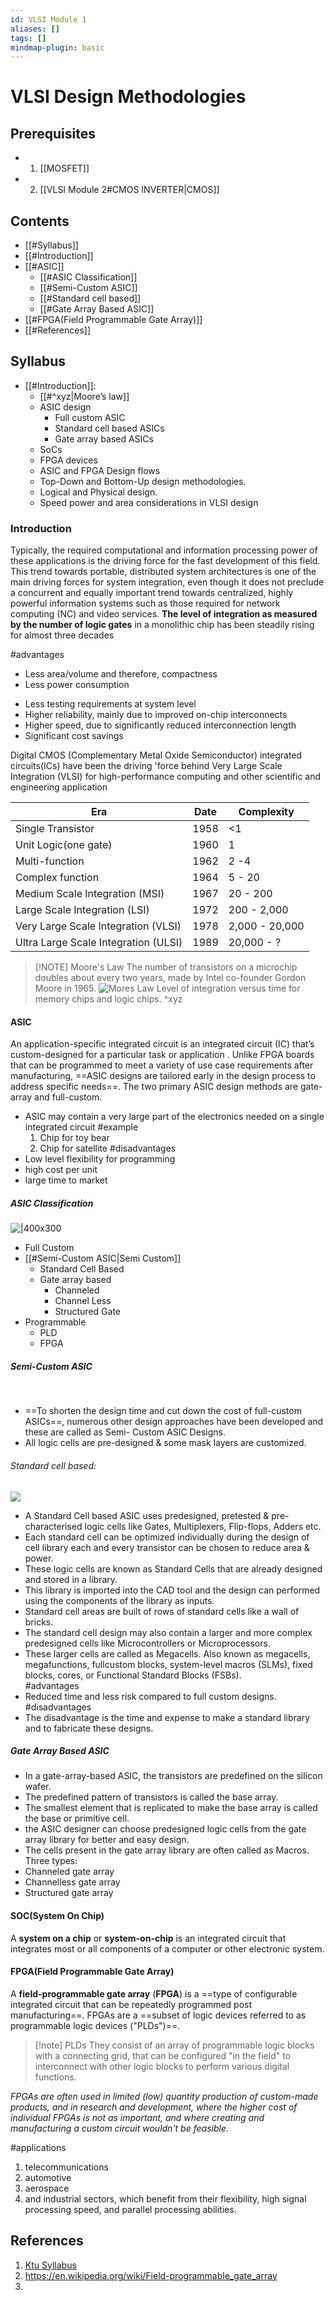 ```yaml
---
id: VLSI Module 1
aliases: []
tags: []
mindmap-plugin: basic
---
```


# VLSI Design Methodologies

## Prerequisites
  - 1.  [[MOSFET]]
  - 2. [[VLSI Module 2#CMOS INVERTER|CMOS]]
## Contents
- [[#Syllabus]]
- [[#Introduction]]
- [[#ASIC]]
	- [[#ASIC Classification]]
	- [[#Semi-Custom ASIC]]
	- [[#Standard cell based]]
	- [[#Gate Array Based ASIC]]
- [[#FPGA(Field Programmable Gate Array)]]
- [[#References]]
## Syllabus

- [[#Introduction]]:
  - [[#^xyz|Moore’s law]]
  - ASIC design
    - Full custom ASIC
    - Standard cell based ASICs
    - Gate array based ASICs
  - SoCs
  - FPGA devices
  - ASIC and FPGA Design flows
  - Top-Down and Bottom-Up design methodologies.
  - Logical and Physical design.
  - Speed power and area considerations in VLSI design

### Introduction

Typically, the required computational and information processing power of these applications is the driving force for the fast development of this field. This trend towards portable, distributed system architectures is one of the main driving forces for system integration, even though it does not preclude a concurrent and equally important trend towards centralized, highly powerful information systems such as those required for network computing (NC) and video services.
**The level of integration as measured by the number of logic gates** in a monolithic chip has been steadily rising for almost three decades

#advantages

- Less area/volume and therefore, compactness
- Less power consumption
* Less testing requirements at system level
* Higher reliability, mainly due to improved on-chip interconnects
* Higher speed, due to significantly reduced interconnection length
* Significant cost savings

Digital CMOS (Complementary Metal Oxide Semiconductor) integrated circuits(ICs) have been the driving 'force behind Very Large Scale Integration (VLSI) for high-performance computing and other scientific and engineering application

| Era                                  | Date | Complexity     |
| ------------------------------------ | ---- | -------------- |
| Single Transistor                    | 1958 | <1             |
| Unit Logic(one gate)                 | 1960 | 1              |
| Multi-function                       | 1962 | 2 -4           |
| Complex function                     | 1964 | 5 - 20         |
| Medium Scale Integration (MSI)       | 1967 | 20 - 200       |
| Large Scale Integration (LSI)        | 1972 | 200 - 2,000    |
| Very Large Scale Integration (VLSI)  | 1978 | 2,000 - 20,000 |
| Ultra Large Scale Integration (ULSI) | 1989 | 20,000 - ?     |

> [!NOTE] Moore's Law
> The number of transistors on a microchip doubles about every two years, made by Intel co-founder Gordon Moore in 1965.
> ![Mores Law](https://upload.wikimedia.org/wikipedia/commons/thumb/0/00/Moore%27s_Law_Transistor_Count_1970-2020.png/800px-Moore%27s_Law_Transistor_Count_1970-2020.png)
> Level of integration versus time for memory chips and logic chips.
> ^xyz

#### ASIC

An application-specific integrated circuit is an integrated circuit (IC) that’s custom-designed for a particular task or application . Unlike FPGA boards that can be programmed to meet a variety of use case requirements after manufacturing, ==ASIC designs are tailored early in the design process to address specific needs==. The two primary ASIC design methods are gate-array and full-custom.

- ASIC may contain a very large part of the electronics needed on a single integrated circuit
  #example
	1. Chip for toy bear
	2. Chip for satellite
#disadvantages 
- Low level flexibility for programming
- high cost per unit
- large time to market
##### ASIC Classification

![|400x300](https://www.electronicshub.org/wp-content/uploads/2020/01/Types-of-ASIC.jpg)


- Full Custom
- [[#Semi-Custom ASIC|Semi Custom]]
  - Standard Cell Based
  - Gate array based
    - Channeled
    - Channel Less
    - Structured Gate
- Programmable
  - PLD
  - FPGA

##### Semi-Custom ASIC
﻿  
- ==To shorten the design time and cut down the cost of full-custom ASICs==, numerous other design approaches have been developed and these are called as Semi- Custom ASIC Designs.  
- All logic cells are pre-designed & some mask layers are customized.  



###### Standard cell based:  
![](https://www.electronicshub.org/wp-content/uploads/2020/01/Standard-Cell-Design.jpg)

- A Standard Cell based ASIC uses predesigned, pretested & pre-characterised logic cells like Gates, Multiplexers, Flip-flops, Adders etc.  
- Each standard cell can be optimized individually during the design of cell library each and every transistor can be chosen to reduce area & power.  
- These logic cells are known as Standard Cells that are already designed and stored in a library.  
- This library is imported into the CAD tool and the design can performed using the components of the library as inputs.  
-  Standard cell areas are built of rows of standard cells like a wall of bricks.  
- The standard cell design may also contain a larger and more complex predesigned cells like Microcontrollers or Microprocessors.  
- These larger cells are called as Megacells. Also known as megacells, megafunctions, fullcustom blocks, system-level macros (SLMs), fixed blocks, cores, or Functional Standard Blocks (FSBs).  
#advantages 
- Reduced time and less risk compared to full custom designs.
#disadvantages 
- The disadvantage is the time and expense to make a standard library and to fabricate these designs.  


##### Gate Array Based ASIC
- In a gate-array-based ASIC, the transistors are predefined on the silicon wafer.  
- The predefined pattern of transistors is called the base array.  
- The smallest element that is replicated to make the base array is called the base or primitive cell.  
- the ASIC designer can choose predesigned logic cells from the gate array library for better and easy design.  
- The cells present in the gate array library are often called as Macros.  
Three types: 
- Channeled gate array  
- Channelless gate array  
- Structured gate array  


#### SOC(System On Chip)
A **system on a chip** or **system-on-chip** is an integrated circuit that integrates most or all components of a computer or other electronic system.
#### FPGA(Field Programmable Gate Array)
A **field-programmable gate array** (**FPGA**) is a ==type of configurable integrated circuit that can be repeatedly programmed post manufacturing==. FPGAs are a ==subset of logic devices referred to as programmable logic devices ("PLDs")==.

>[!note] PLDs 
>They consist of an array of programmable logic blocks with a connecting grid, that can be configured "in the field" to interconnect with other logic blocks to perform various digital functions.

*FPGAs are often used in limited (low) quantity production of custom-made products, and in research and development, where the higher cost of individual FPGAs is not as important, and where creating and manufacturing a custom circuit wouldn't be feasible.* 

#applications
1. telecommunications
2. automotive
3. aerospace
4. and industrial sectors, which benefit from their flexibility, high signal processing speed, and parallel processing abilities.
## References

1. [Ktu Syllabus]()
2. https://en.wikipedia.org/wiki/Field-programmable_gate_array
3. 


